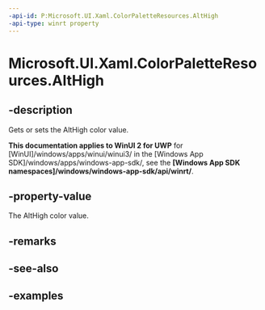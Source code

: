```yaml
---
-api-id: P:Microsoft.UI.Xaml.ColorPaletteResources.AltHigh
-api-type: winrt property
---
```


<!-- Property syntax.
public IReference<Color> AltHigh { get;  set; }
-->

# Microsoft.UI.Xaml.ColorPaletteResources.AltHigh

## -description

Gets or sets the AltHigh color value.

**This documentation applies to WinUI 2 for UWP** for [WinUI]/windows/apps/winui/winui3/ in the [Windows App SDK]/windows/apps/windows-app-sdk/, see the **[Windows App SDK namespaces]/windows/windows-app-sdk/api/winrt/**.

## -property-value

The AltHigh color value.

## -remarks

## -see-also

## -examples

